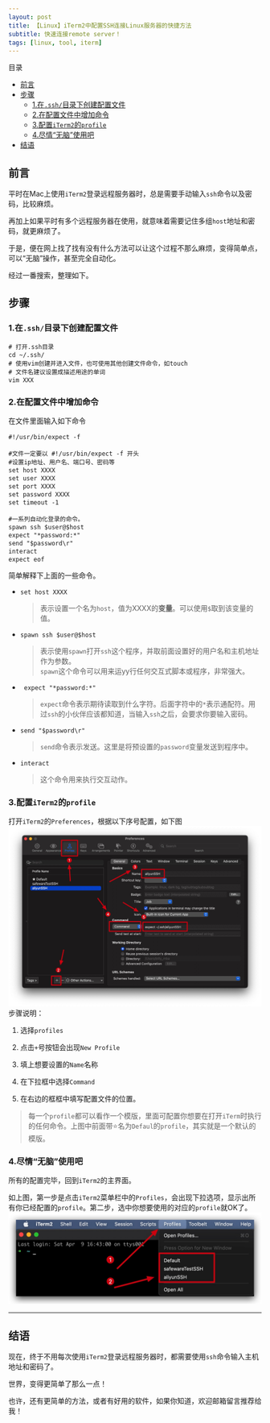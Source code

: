 ```yaml
---
layout: post
title: 【Linux】iTerm2中配置SSH连接Linux服务器的快捷方法
subtitle: 快速连接remote server！ 
tags: [linux, tool, iterm]
---
```


目录
- [前言](#前言)
- [步骤](#步骤)
  - [1.在`.ssh/`目录下创建配置文件](#1在ssh目录下创建配置文件)
  - [2.在配置文件中增加命令](#2在配置文件中增加命令)
  - [3.配置`iTerm2`的`profile`](#3配置iterm2的profile)
  - [4.尽情“无脑”使用吧](#4尽情无脑使用吧)
- [结语](#结语)

## 前言

平时在Mac上使用`iTerm2`登录远程服务器时，总是需要手动输入`ssh`命令以及密码，比较麻烦。

再加上如果平时有多个远程服务器在使用，就意味着需要记住多组`host`地址和密码，就更麻烦了。

于是，便在网上找了找有没有什么方法可以让这个过程不那么麻烦，变得简单点，可以“无脑”操作，甚至完全自动化。

经过一番搜索，整理如下。

## 步骤

### 1.在`.ssh/`目录下创建配置文件

```shell
# 打开.ssh目录
cd ~/.ssh/
# 使用vim创建并进入文件，也可使用其他创建文件命令，如touch
# 文件名建议设置成描述用途的单词
vim XXX   
```

### 2.在配置文件中增加命令

在文件里面输入如下命令

 ```shell
#!/usr/bin/expect -f

#文件一定要以 #!/usr/bin/expect -f 开头
#设置ip地址、用户名、端口号、密码等
set host XXXX
set user XXXX
set port XXXX
set password XXXX
set timeout -1

#一系列自动化登录的命令。
spawn ssh $user@$host
expect "*password:*"
send "$password\r"
interact
expect eof
 ```

简单解释下上面的一些命令。

- `set host XXXX`
  > 表示设置一个名为`host`，值为XXXX的**变量**。可以使用`$`取到该变量的值。

- `spawn ssh $user@$host`
  >  表示使用`spawn`打开`ssh`这个程序，并取前面设置好的用户名和主机地址作为参数。<br>
  >  `spawn`这个命令可以用来运yy行任何交互式脚本或程序，非常强大。

- ` expect "*password:*"`
  > `expect`命令表示期待读取到什么字符。后面字符中的`*`表示通配符。用过`ssh`的小伙伴应该都知道，当输入`ssh`之后，会要求你要输入密码。

- `send "$password\r"`
  > `send`命令表示发送。这里是将预设置的`password`变量发送到程序中。

- `interact`
  > 这个命令用来执行交互动作。

### 3.配置`iTerm2`的`profile`

打开`iTerm2`的`Preferences`，根据以下序号配置，如下图
![iterm-preferences](https://raw.githubusercontent.com/MaoPingZou/img_repo/master/blog/iterm-preferences.jpeg)
步骤说明：

1. 选择`profiles`

2. 点击`+`号按钮会出现`New Profile`

3. 填上想要设置的`Name`名称

4. 在下拉框中选择`Command`

5. 在右边的框框中填写配置文件的位置。

> 每一个`profile`都可以看作一个模版，里面可配置你想要在打开`iTerm`时执行的任何命令。上图中前面带⭐️名为`Defaul`的`profile`，其实就是一个默认的模版。

### 4.尽情“无脑”使用吧

所有的配置完毕，回到`iTerm2`的主界面。

如上图，第一步是点击`iTerm2`菜单栏中的`Profiles`，会出现下拉选项，显示出所有你已经配置的`profile`。第二步，选中你想要使用的对应的`profile`就OK了。
![iterm-profiles](https://raw.githubusercontent.com/MaoPingZou/img_repo/master/blog/iterm-profiles.jpeg)

---
## 结语
现在，终于不用每次使用`iTerm2`登录远程服务器时，都需要使用`ssh`命令输入主机地址和密码了。

世界，变得更简单了那么一点！

也许，还有更简单的方法，或者有好用的软件，如果你知道，欢迎邮箱留言推荐给我！